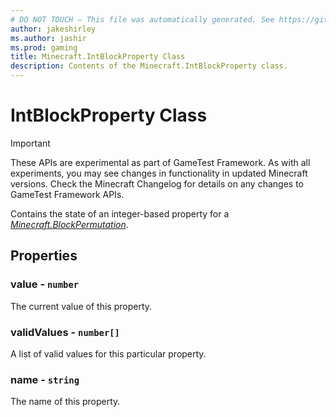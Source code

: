 ```yaml
---
# DO NOT TOUCH — This file was automatically generated. See https://github.com/Mojang/MinecraftScriptingApiDocsGenerator to modify descriptions, examples, etc.
author: jakeshirley
ms.author: jashir
ms.prod: gaming
title: Minecraft.IntBlockProperty Class
description: Contents of the Minecraft.IntBlockProperty class.
---
```

# IntBlockProperty Class
>[!IMPORTANT]
>These APIs are experimental as part of GameTest Framework. As with all experiments, you may see changes in functionality in updated Minecraft versions. Check the Minecraft Changelog for details on any changes to GameTest Framework APIs.

Contains the state of an integer-based property for a [*Minecraft.BlockPermutation*](../Minecraft/BlockPermutation.md).

## Properties
### **value** - `number`
The current value of this property.


### **validValues** - `number[]`
A list of valid values for this particular property.


### **name** - `string`
The name of this property.



